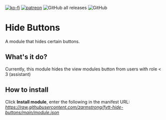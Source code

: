 [![ko-fi](https://img.shields.io/badge/-buy%20me%20a%20coffee-%23FF5E5B)](https://ko-fi.com/slate) [![patreon](https://img.shields.io/badge/-support%20me%20on%20patreon-%235C5C5C)](https://patreon.com/slatesfoundrystuff) ![GitHub all releases](https://img.shields.io/github/downloads/zarmstrong/fvtt-hide-buttons/total?style=plastic) ![GitHub](https://img.shields.io/github/license/zarmstrong/fvtt-hide-buttons?style=plastic)

# Hide Buttons
A module that hides certain buttons.

## What's it do?

Currently, this module hides the view modules button from users with role < 3 (assistant)

## How to install

Click **Install module**, enter the following in the manifest URL: *https://raw.githubusercontent.com/zarmstrong/fvtt-hide-buttons/main/module.json*
